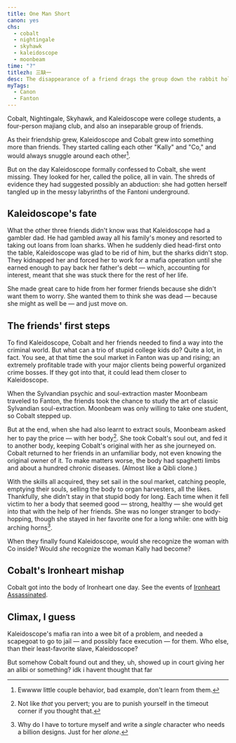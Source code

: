 ```yaml
---
title: One Man Short
canon: yes
chs:
  - cobalt
  - nightingale
  - skyhawk
  - kaleidoscope
  - moonbeam
time: "?"
titlezh: 三缺一
desc: The disappearance of a friend drags the group down the rabbit hole of Fantoni organized crime.
myTags:
  - Canon
  - Fanton
---
```


Cobalt, Nightingale, Skyhawk, and Kaleidoscope were college students, a four-person majiang club, and also an inseparable group of friends.

As their friendship grew, Kaleidoscope and Cobalt grew into something more than friends. They started calling each other "Kally" and "Co," and would always snuggle around each other[^1].

But on the day Kaleidoscope formally confessed to Cobalt, she went missing. They looked for her, called the police, all in vain. The shreds of evidence they had suggested possibly an abduction: she had gotten herself tangled up in the messy labyrinths of the Fantoni underground.

## Kaleidoscope's fate

What the other three friends didn't know was that Kaleidoscope had a gambler dad. He had gambled away all his family's money and resorted to taking out loans from loan sharks. When he suddenly died head-first onto the table, Kaleidoscope was glad to be rid of him, but the sharks didn't stop. They kidnapped her and forced her to work for a mafia operation until she earned enough to pay back her father's debt — which, accounting for interest, meant that she was stuck there for the rest of her life.

She made great care to hide from her former friends because she didn't want them to worry. She wanted them to think she was dead — because she might as well be — and just move on.

## The friends' first steps

To find Kaleidoscope, Cobalt and her friends needed to find a way into the criminal world. But what can a trio of stupid college kids do? Quite a lot, in fact. You see, at that time the soul market in Fanton was up and rising; an extremely profitable trade with your major clients being powerful organized crime bosses. If they got into that, it could lead them closer to Kaleidoscope.

When the Sylvandian psychic and soul-extraction master Moonbeam traveled to Fanton, the friends took the chance to study the art of classic Sylvandian soul-extraction. Moonbeam was only willing to take one student, so Cobalt stepped up.

But at the end, when she had also learnt to extract souls, Moonbeam asked her to pay the price — with her body[^2]. She took Cobalt's soul out, and fed it to another body, keeping Cobalt's original with her as she journeyed on. Cobalt returned to her friends in an unfamiliar body, not even knowing the original owner of it. To make matters worse, the body had spaghetti limbs and about a hundred chronic diseases. (Almost like a Qibli clone.)

With the skills all acquired, they set sail in the soul market, catching people, emptying their souls, selling the body to organ harvesters, all the likes. Thankfully, she didn't stay in that stupid body for long. Each time when it fell victim to her a body that seemed good — strong, healthy — she would get into that with the help of her friends. She was no longer stranger to body-hopping, though she stayed in her favorite one for a long while: one with big arching horns[^3].

When they finally found Kaleidoscope, would she recognize the woman with Co inside? Would *she* recognize the woman Kally had become?

## Cobalt's Ironheart mishap

Cobalt got into the body of Ironheart one day. See the events of [Ironheart Assassinated](/stories/ironheart-assassinated/).

## Climax, I guess

Kaleidoscope's mafia ran into a wee bit of a problem, and needed a scapegoat to go to jail — and possibly face execution — for them. Who else, than their least-favorite slave, Kaleidoscope?

But somehow Cobalt found out and they, uh, showed up in court giving her an alibi or something? idk i havent thought that far

[^1]: Ewwww little couple behavior, bad example, don't learn from them.
[^2]: Not like *that* you pervert; you are to punish yourself in the timeout corner if you thought that.
[^3]: Why do I have to torture myself and write a *single* character who needs a billion designs. Just for her *alone*.
